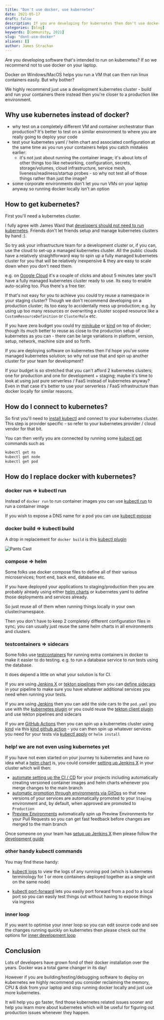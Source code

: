 ```yaml
---
title: "Don't use docker, use kubernetes"
date: 2021-05-17
draft: false
description: If you are developing for kubernetes then don't use docker locally
categories: [blog]
keywords: [Community, 2021]
slug: "dont-use-docker"
aliases: []
author: James Strachan
---
```

 
Are you developing software that's intended to run on kubernetes? If so we recommend not to use docker on your laptop.

Docker on Windows/MacOS helps you run a VM that can then run linux containers easily. But why bother?

We highly recommend just use a development kubernetes cluster - build and run your containers there instead then you're closer to a production like environment. 

## Why use kubernetes instead of docker?

* why test on a completely different VM and container orchestrator than production? It's better to test on a similar environment to where you are really going to deploy your code
* test your kubernetes yaml / helm chart and associated configuration at the same time as you run your containers helps you catch mistakes earlier:
    * it's not just about running the container image; it's about lots of other things too like networking, configuration, secrets, storage/volumes, cloud infrastructure, service mesh, liveness/readiness/startup probes - so why not test all of those things rather than just the image?
* some corporate environments don't let you run VMs on your laptop anyway so running docker locally isn't an option

## How to get kubernetes?

First you'll need a kubernetes cluster.
 
I fully agree with James Ward that [developers should not need to run kubernetes](https://twitter.com/_JamesWard/status/1393270529474408450?s=20). Friends don't let friends setup and manage kubernetes clusters by hand :). 

So try ask your infrastructure team for a development cluster or, if you can, use the cloud to set-up a managed kubernetes cluster. All the public clouds have a relatively straightforward way to spin up a fully managed kubernetes cluster for you that will be relatively inexpensive & they are easy to scale down when you don't need them. 

e.g. on [Google Cloud](https://cloud.google.com/kubernetes-engine) it's a couple of clicks and about 5 minutes later you'll have a fully managed kubernetes cluster ready to use. Its easy to enable auto-scaling too. Plus there's a free tier. 

If that's not easy for you to achieve you could try reuse a namespace in your staging cluster? Though we don't recommend developing on a production cluster; its too easy to accidentally mess up production; e.g. by using up too many resources or overwriting a cluster scoped resource like a `CustomResourceDefinition` or `ClusterRole` etc.

If you have zero budget you could try [minikube](https://minikube.sigs.k8s.io/docs/start/) or [kind](https://kind.sigs.k8s.io/docs/user/quick-start/) on top of docker; though its much better to reuse as close to the production setup of kubernetes as you can - there can be large variations in platform, version, setup, network, machine size and so forth.

If you are deploying software on kubernetes then I'd hope you've some managed kubernetes solution; so why not use that and spin up another cluster for your team for development?

If your budget is so stretched that you can't afford 2 kubernetes clusters; one for production and one for development + staging; maybe it's time to look at using just pure serverless / FaaS instead of kubernetes anyway? Even in that case it's better to use your serverless / FaaS infrastructure than docker locally for similar reasons.  
         
## How do I connect to kubernetes?

So first you'll need to [install kubectl](https://kubernetes.io/docs/tasks/tools/) and connect to your kubernetes cluster. This step is provider specific - so refer to your kubernetes provider / cloud vendor for that bit.

You can then verify you are connected by running some [kubectl get](https://kubernetes.io/docs/reference/generated/kubectl/kubectl-commands#get) commands such as

```bash 
kubectl get ns
kubectl get node
kubectl get pod
```


## How do I replace docker with kubernetes?

### docker run => kubectl run 

Instead of `docker run` to run container images you can use [kubectl run](https://kubernetes.io/docs/reference/generated/kubectl/kubectl-commands#run) to run a container image

If you wish to expose a DNS name for a pod you can use [kubectl expose](https://kubernetes.io/docs/reference/generated/kubectl/kubectl-commands#expose)

### docker build => kubectl build

A drop in replacement for `docker build` is this [kubectl plugin](https://github.com/vmware-tanzu/buildkit-cli-for-kubectl#buildkit-cli-for-kubectl)

![Pants Cast](https://raw.githubusercontent.com/vmware-tanzu/buildkit-cli-for-kubectl/main/docs/pants-cast.svg)

### compose => helm 

Some folks use docker compose files to define all of their various microservices; front end, back end, database etc.

If you have deployed your applications to staging/production then you are probably already using either [helm charts](https://helm.sh/) or kubernetes yaml to define those deployments and services already.

So just reuse all of them when running things locally in your own cluster/namespace.
                                                                                     
Then you don't have to keep 2 completely different configuration files in sync; you can usually just reuse the same helm charts in all environments and clusters.
  

### testcontainers => sidecars

Some folks use [testcontainers](https://www.testcontainers.org/) for running extra containers in docker to make it easier to do testing. e.g. to run a database service to run tests using the database.

It does depend a little on what your solution is for CI. 

If you are using [Jenkins X](https://jenkins-x.io/v3) or [tekton pipelines](https://github.com/tektoncd/pipeline) then you can [define sidecars](https://github.com/tektoncd/pipeline/blob/main/docs/taskruns.md#specifying-sidecars) in your pipeline to make sure you have whatever additional services you need when running your tests.

If you are using [Jenkins](https://www.jenkins.io/) then you can add the side cars to the `pod.yaml` you use with the [kubernetes plugin](https://plugins.jenkins.io/kubernetes/) or you could reuse the [tekton client plugin](https://www.jenkins.io/blog/2021/04/21/tekton-plugin/) and use tekton pipelines and sidecars 

If you are [GitHub Actions](https://github.com/features/actions) then you can spin up a kubernetes cluster using [kind](https://kind.sigs.k8s.io/) via this [kind github action](https://github.com/marketplace/actions/kind-kubernetes-in-docker-action) - you can then spin up whatever services you need for your tests via [kubectl apply](https://kubernetes.io/docs/reference/generated/kubectl/kubectl-commands#apply) or `helm install`


### help! we are not even using kubernetes yet

If you have not even started on your journey to kubernetes and have no idea what a [helm chart](https://helm.sh/) is, you could consider [setting up Jenkins X](https://jenkins-x.io/v3/admin/) in your cluster which will then: 

* [automate setting up the CI / CD](/v3/develop/create-project/) for your projects including automatically creating versioned container images and helm charts whenever you merge changes to the main branch
* [automatic promotion through environments via GitOps](https://jenkins-x.io/v3/develop/environments/promotion/) so that new versions of your services are automatically promoted to your `Staging` environment and, by default, when approved are promoted to `Production`
* [Preview Environments](https://jenkins-x.io/v3/develop/environments/preview/) automatically spin up Preview Environments for your Pull Requests so you can get fast feedback before changes are merged to the main branch
    
Once someone on your team has [setup up Jenkins X](https://jenkins-x.io/v3/admin/) then please follow the [development guide](/v3/develop/developing/)

### other handy kubectl commands

You may find these handy:

* [kubectl logs](https://kubernetes.io/docs/reference/generated/kubectl/kubectl-commands#logs) to view the logs of any running pod (which is kubernetes terminology for 1 or more containers deployed together as a single unit on the same node)

* [kubectl port-forward](https://kubernetes.io/docs/reference/generated/kubectl/kubectl-commands#port-forward) lets you easily port forward from a pod to a local port so you can easily test things out without having to expose things via ingress
                                                                                                    

### inner loop

If you want to optimise your inner loop so you can edit source code and see the changes running quickly on kubernetes then please check out the options for [inner development loop](/v3/develop/pipelines/inner-loop/)


## Conclusion

Lots of developers have grown fond of their docker installation over the years. Docker was a total game changer in its day!

However if you are building/testing/debugging software to deploy on kubernetes we highly recommend you consider reclaiming the memory, CPU & disk from your laptop and stop running docker locally and just use more kubernetes. 

It will help you go faster, find those kubernetes related issues sooner and help you learn more about kubernetes which will be useful for figuring out production issues whenever they happen. 


